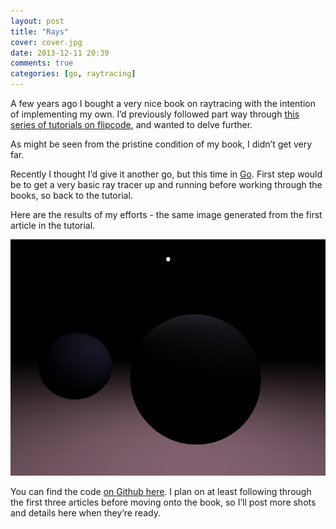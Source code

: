 ```yaml
---
layout: post
title: "Rays"
cover: cover.jpg
date: 2013-12-11 20:39
comments: true
categories: [go, raytracing]
---
```

A few years ago I bought a very nice book on raytracing with the intention of implementing my own.  I’d previously followed part way through [this series of tutorials on flipcode](http://www.flipcode.com/archives/Raytracing_Topics_Techniques-Part_1_Introduction.shtml), and wanted to delve further.

As might be seen from the pristine condition of my book, I didn’t get very far.

Recently I thought I’d give it another go, but this time in [Go](http://golang.org).  First step would be to get a very basic ray tracer up and running before working through the books, so back to the tutorial.

Here are the results of my efforts - the same image generated from the first article in the tutorial.

![Flipcode Balls](/images/2013-12-10-flipcode1.png)

You can find the code [on Github here](https://github.com/gmacd/rays).  I plan on at least following through the first three articles before moving onto the book, so I’ll post more shots and details here when they’re ready.
